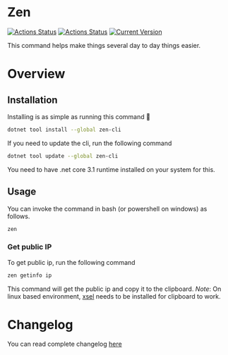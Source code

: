 # Zen
[![Actions Status](https://github.com/WajahatAliAbid/zen-cli/workflows/.NET%20Core%20Build/badge.svg?branch=main)](https://github.com/WajahatAliAbid/zen-cli/actions) [![Actions Status](https://github.com/WajahatAliAbid/zen-cli/workflows/.NET%20Core%20Publish/badge.svg)](https://github.com/WajahatAliAbid/zen-cli/actions) [![Current Version](https://img.shields.io/badge/Version-0.0.0-brightgreen?logo=nuget&labelColor=30363D)](./CHANGELOG.md#Unreleased)

This command helps make things several day to day things easier.

# Overview
## Installation
Installing is as simple as running this command 🤟
```bash
dotnet tool install --global zen-cli
```
If you need to update the cli, run the following command
```bash
dotnet tool update --global zen-cli
```
You need to have .net core 3.1 runtime installed on your system for this.

## Usage
You can invoke the command in bash (or powershell on windows) as follows.
```bash
zen
```
### Get public IP
To get public ip, run the following command
```bash
zen getinfo ip
```
This command will get the public ip and copy it to the clipboard.
*Note*: On linux based environment, [xsel](https://linux.die.net/man/1/xsel) needs to be installed for clipboard to work.

# Changelog
You can read complete changelog [here](./CHANGELOG.md)